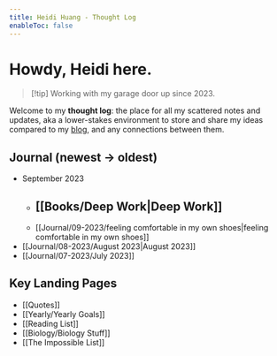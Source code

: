 ```yaml
---
title: Heidi Huang - Thought Log 
enableToc: false
---
```

# Howdy, Heidi here.
> [!tip] Working with my garage door up since 2023.

Welcome to my **thought log**: the place for all my scattered notes and updates, aka a lower-stakes environment to store and share my ideas compared to my [blog](https://heidi-huang.ghost.io), and any connections between them. 

## Journal (newest → oldest)
- September 2023
	- [[Books/Deep Work|Deep Work]]
		- 
	- [[Journal/09-2023/feeling comfortable in my own shoes|feeling comfortable in my own shoes]]
- [[Journal/08-2023/August 2023|August 2023]]
- [[Journal/07-2023/July 2023]]

## Key Landing Pages   
- [[Quotes]]
- [[Yearly/Yearly Goals]]
- [[Reading List]]
- [[Biology/Biology Stuff]]
- [[The Impossible List]]